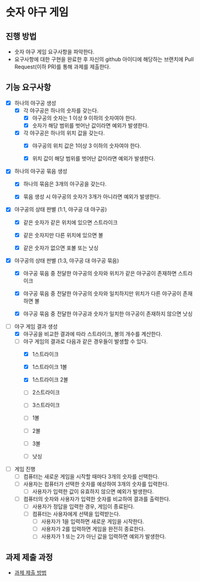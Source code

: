 # 숫자 야구 게임
## 진행 방법
* 숫자 야구 게임 요구사항을 파악한다.
* 요구사항에 대한 구현을 완료한 후 자신의 github 아이디에 해당하는 브랜치에 Pull Request(이하 PR)를 통해 과제를 제출한다.

## 기능 요구사항
* [x] 하나의 야구공 생성
  * [x] 각 야구공은 하나의 숫자를 갖는다.
    * [x] 야구공의 숫자는 1 이상 9 이하의 숫자여야 한다.
    * [x] 숫자가 해당 범위를 벗어난 값이라면 예외가 발생한다.
  * [x] 각 야구공은 하나의 위치 값을 갖는다.
    * [x] 야구공의 위치 값은 1이상 3 이하의 숫자여야 한다.
    * [x] 위치 값이 해당 범위를 벗어난 값이라면 예외가 발생한다.


* [x] 하나의 야구공 묶음 생성
  * [x] 하나의 묶음은 3개의 야구공을 갖는다.
  * [x] 묶음 생성 시 야구공의 숫자가 3개가 아니라면 예외가 발생한다.


* [x] 야구공의 상태 판별 (1:1, 야구공 대 야구공)
  * [x] 같은 숫자가 같은 위치에 있으면 스트라이크
  * [x] 같은 숫자지만 다른 위치에 있으면 볼
  * [x] 같은 숫자가 없으면 포볼 또는 낫싱


* [x] 야구공의 상태 판별 (1:3, 야구공 대 야구공 묶음)
  * [x] 야구공 묶음 중 전달한 야구공의 숫자와 위치가 같은 야구공이 존재하면 스트라이크
  * [x] 야구공 묶음 중 전달한 야구공의 숫자와 일치하지만 위치가 다른 야구공이 존재하면 볼
  * [x] 야구공 묶음 중 전달한 야구공과 숫자가 일치한 야구공이 존재하지 않으면 낫싱


* [ ] 야구 게임 결과 생성
  * [x] 야구공을 비교한 결과에 따라 스트라이크, 볼의 개수를 계산한다. 
  * [ ] 야구 게임의 결과로 다음과 같은 경우들이 발생할 수 있다.
    * [x] 1스트라이크
    * [x] 1스트라이크 1볼
    * [x] 1스트라이크 2볼
    * [ ] 2스트라이크
    * [ ] 3스트라이크
    * [ ] 1볼
    * [ ] 2볼
    * [ ] 3볼
    * [ ] 낫싱


* [ ] 게임 진행
  * [ ] 컴퓨터는 새로운 게임을 시작할 때마다 3개의 숫자를 선택한다.
  * [ ] 사용자는 컴퓨터가 선택한 숫자를 예상하여 3개의 숫자를 입력한다.
    * [ ] 사용자가 입력한 값이 유효하지 않으면 예외가 발생한다.
  * [ ] 컴퓨터의 숫자와 사용자가 입력한 숫자를 비교하여 결과를 출력한다.
    * [ ] 사용자가 정답을 입력한 경우, 게임이 종료된다.
    * [ ] 컴퓨터는 사용자에게 선택을 입력받는다.
      * [ ] 사용자가 1을 입력하면 새로운 게임을 시작한다.
      * [ ] 사용자가 2를 입력하면 게임을 완전히 종료한다.
      * [ ] 사용자가 1 또는 2가 아닌 값을 입력하면 예외가 발생한다.

## 과제 제출 과정
* [과제 제출 방법](https://github.com/next-step/nextstep-docs/tree/master/precourse)
